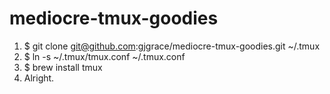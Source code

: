 # mediocre-tmux-goodies

1. $ git clone git@github.com:gjgrace/mediocre-tmux-goodies.git ~/.tmux
2. $ ln -s ~/.tmux/tmux.conf ~/.tmux.conf
3. $ brew install tmux
3. Alright.
